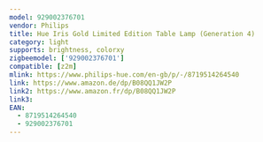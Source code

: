 ```yaml
---
model: 929002376701
vendor: Philips
title: Hue Iris Gold Limited Edition Table Lamp (Generation 4)
category: light
supports: brightness, colorxy
zigbeemodel: ['929002376701']
compatible: [z2m]
mlink: https://www.philips-hue.com/en-gb/p/-/8719514264540
link: https://www.amazon.de/dp/B08QQ1JW2P
link2: https://www.amazon.fr/dp/B08QQ1JW2P
link3: 
EAN: 
  - 8719514264540
  - 929002376701
---
```

